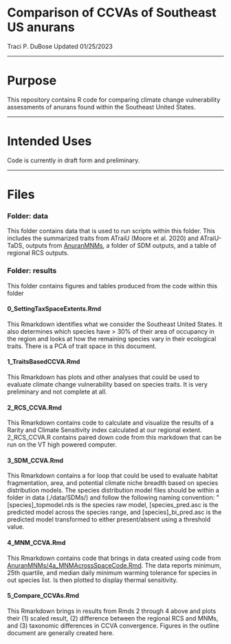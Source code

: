 # Comparison of CCVAs of Southeast US anurans
Traci P. DuBose Updated 01/25/2023

-------------------------------

# Purpose

This repository contains R code for comparing climate change vulnerability assessments of anurans found within the Southeast United States.  

-------------------------------

# Intended Uses

Code is currently in draft form and preliminary.

-------------------------------

# Files


### Folder: data
This folder contains data that is used to run scripts within this folder. This includes the summarized traits from ATraiU (Moore et al. 2020) and ATraiU-TaDS, outputs from [AnuranMNMs](https://github.com/TraciPopejoy/AnuranMNMs), a folder of SDM outputs, and a table of regional RCS outputs. 

### Folder: results
This folder contains figures and tables produced from the code within this folder

#### 0_SettingTaxSpaceExtents.Rmd
This Rmarkdown identifies what we consider the Southeast United States. It also determines which species have > 30% of their area of occupancy in the region and looks at how the remaining species vary in their ecological traits. There is a PCA of trait space in this document. 

#### 1_TraitsBasedCCVA.Rmd
This Rmarkdown has plots and other analyses that could be used to evaluate climate change vulnerability based on species traits. It is very preliminary and not complete at all. 

#### 2_RCS_CCVA.Rmd
This Rmarkdown contains code to calculate and visualize the results of a Rarity and Climate Sensitivity index calculated at our regional extent. 2_RCS_CCVA.R contains paired down code from this markdown that can be run on the VT high powered computer.

#### 3_SDM_CCVA.Rmd
This Rmarkdown contains a for loop that could be used to evaluate habitat fragmentation, area, and potential climate niche breadth based on species distribution models. The species distribution model files should be within a folder in data (./data/SDMs/) and follow the following naming convention: "[species]_topmodel.rds is the species raw model, [species_pred.asc is the predicted model across the species range, and [species]_bi_pred.asc is the predicted model transformed to either present/absent using a threshold value. 

#### 4_MNM_CCVA.Rmd
This Rmarkdown contains code that brings in data created using code from [AnuranMNMs/4a_MNMAcrossSpaceCode.Rmd](https://github.com/TraciPopejoy/AnuranMNMs/blob/main/4a_MNMAcrossSpaceCode.Rmd). The data reports minimum, 25th quartile, and median daily minimum warming tolerance for species in out species list. Is then plotted to display thermal sensitivity.

#### 5_Compare_CCVAs.Rmd
This Rmarkdown brings in results from Rmds 2 through 4 above and plots their (1) scaled result, (2) difference between the regional RCS and MNMs, and (3) taxonomic differences in CCVA convergence. Figures in the outline document are generally created here.  


